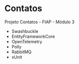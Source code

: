 # Contatos

Projeto Contatos - FIAP - Módulo 3

- Swashbuckle
- EntityFrameworkCore
- OpenTelemetry
- Polly
- RabbitMQ
- xUnit